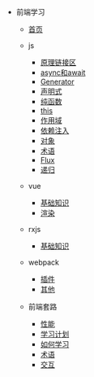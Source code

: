 - 前端学习

  - [首页](./README.md)
  - js
    - [原理链接区](javascript/原理链接区.md)
    - [async和await](javascript/async&await.md)
    - [Generator](javascript/Generator.md)
    - [声明式](javascript/声明式.md)
    - [纯函数](javascript/纯函数.md)
    - [this](javascript/this语法.md.md)
    - [作用域](javascript/作用域.md)
    - [依赖注入](javascript/依赖注入.md)
    - [对象](javascript/对象.md)
    - [术语](javascript/术语.md)
    - [Flux](javascript/状态管理Flux.md)
    - [递归](javascript/递归.md)

  - vue
    - [基础知识](vue/基础知识.md)
    - [渲染](vue/渲染.md)
  
  - rxjs
    - [基础知识](rxjs/基础知识.md)
  
  - webpack
    - [插件](webpack之学习篇/plugin.md)
    - [其他](webpack之学习篇/杂项.md)
  
  - 前端套路
    - [性能](前端套路/如何降低Javascript解析导致的性能问题.md)
    - [学习计划](前端套路/学习计划.md)
    - [如何学习](前端套路/如何学习.md)
    - [术语](前端套路/术语.md)
    - [交互](前端套路/用户与浏览器交互过程.md)
